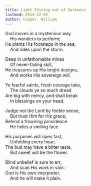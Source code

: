 ```yaml
---
title: Light Shining out of Darkness
lastmod: 2014-12-04
author: Cowper, William
---
```

God moves in a mysterious way  
&nbsp;&nbsp;&nbsp; His wonders to perform;   
He plants His footsteps in the sea,  
&nbsp;&nbsp;&nbsp; And rides upon the storm.  

Deep in unfathomable mines  
&nbsp;&nbsp;&nbsp; Of never-failing skill,   
He treasures up His bright designs,  
&nbsp;&nbsp;&nbsp; And works His sovereign will.  

Ye fearful saints, fresh courage take,  
&nbsp;&nbsp;&nbsp; The clouds ye so much dread   
Are big with mercy, and shall break  
&nbsp;&nbsp;&nbsp; In blessings on your head.  

Judge not the Lord by feeble sense,  
&nbsp;&nbsp;&nbsp; But trust Him for His grace;   
Behind a frowning providence  
&nbsp;&nbsp;&nbsp; He hides a smiling face.  

His purposes will ripen fast,  
&nbsp;&nbsp;&nbsp; Unfolding every hour;   
The bud may have a bitter taste,  
&nbsp;&nbsp;&nbsp; But sweet will be the flower.  

Blind unbelief is sure to err,  
&nbsp;&nbsp;&nbsp; And scan His work in vain:   
God is His own interpreter,  
&nbsp;&nbsp;&nbsp; And he will make it plain.

